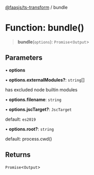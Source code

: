 [@faasjs/ts-transform](../README.md) / bundle

# Function: bundle()

> **bundle**(`options`): `Promise`\<`Output`\>

## Parameters

• **options**

• **options\.externalModules?**: `string`[]

has excluded node builtin modules

• **options\.filename**: `string`

• **options\.jscTarget?**: `JscTarget`

default: `es2019`

• **options\.root?**: `string`

default: process.cwd()

## Returns

`Promise`\<`Output`\>
